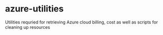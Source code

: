 # azure-utilities
Utilities requried for retrieving Azure cloud billing, cost as well as scripts for cleaning up resources 
